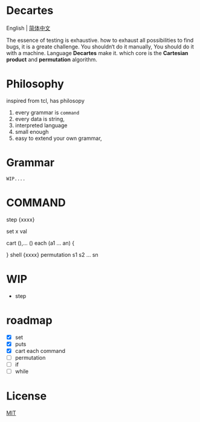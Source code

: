 # Decartes
English | [简体中文](README_CN.md) 

The essence of testing is exhaustive.  how to exhaust all possibilities to find bugs, it is a greate challenge. You shouldn‘t do it manually, You should do it with a machine. Language **Decartes** make it. which core is the **Cartesian product** and **permutation** algorithm.

# Philosophy

inspired from tcl,  has philosopy

1. every grammar is `command` 
2. every data is string, 
4. interpreted language
4. small enough
5. easy to extend your own grammar, 


# Grammar

    WIP....


# COMMAND

step  {xxxx}

set x val

cart (),... () each (a1 ... an) {

}
shell {xxxx}
permutation s1 s2 ... sn

# WIP

* step 


# roadmap

- [x]  set 
- [x]  puts
- [x]  cart  each command
- [ ]  permutation
- [ ]  if
- [ ]  while

# License

[MIT](LICENSE)